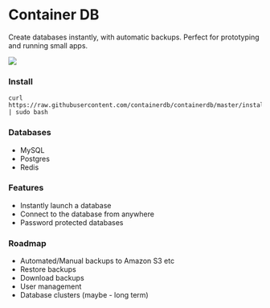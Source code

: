 # Container DB

Create databases instantly, with automatic backups. Perfect for prototyping and running small apps.

![](http://d.pr/i/jyZn+)

### Install

```
curl https://raw.githubusercontent.com/containerdb/containerdb/master/install.sh | sudo bash
```

### Databases

- MySQL
- Postgres
- Redis

### Features

- Instantly launch a database
- Connect to the database from anywhere
- Password protected databases

### Roadmap

- Automated/Manual backups to Amazon S3 etc
- Restore backups
- Download backups
- User management
- Database clusters (maybe - long term)
